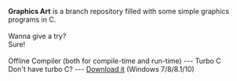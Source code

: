 <b>Graphics Art</b> is a branch repository filled with some simple graphics programs in C. <br><br>
Wanna give a try? <br>
Sure! <br><br>
Offline Compiler (both for compile-time and run-time) --- Turbo C <br>
Don't have turbo C? --- <a href="http://sourceforge.net/projects/turbocforwindows-9/">Download it</a> (Windows 7/8/8.1/10)
